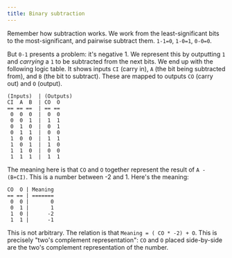 ```yaml
---
title: Binary subtraction
---
```


Remember how subtraction works. We work from the least-significant bits to the most-significant, and pairwise subtract them. `1-1=0`, `1-0=1`, `0-0=0`.

But `0-1` presents a problem: it's negative 1. We represent this by outputting `1` and _carrying_ a `1` to be subtracted from the next bits. We end up with the following logic table. It shows inputs `CI` (carry in), `A` (the bit being subtracted from), and `B` (the bit to subtract). These are mapped to outputs `CO` (carry out) and `O` (output).

```
(Inputs)  | (Outputs)
CI  A  B  | CO  O
== == ==  | == ==
 0  0  0  |  0  0
 0  0  1  |  1  1
 0  1  0  |  0  1
 0  1  1  |  0  0
 1  0  0  |  1  1
 1  0  1  |  1  0
 1  1  0  |  0  0
 1  1  1  |  1  1
```

The meaning here is that `CO` and `O` together represent the result of `A - (B+CI)`. This is a number between -2 and 1. Here's the meaning:

```
CO  O | Meaning
== == | =======
 0  0 |       0
 0  1 |       1
 1  0 |      -2
 1  1 |      -1
```

This is not arbitrary. The relation is that `Meaning = ( CO * -2) + O`. This is precisely "two's complement representation": `CO` and `O` placed side-by-side are the two's complement representation of the number.
